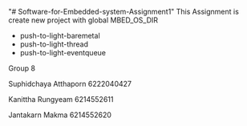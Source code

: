 "# Software-for-Embedded-system-Assignment1" 
This Assignment is create new project with global MBED_OS_DIR
  - push-to-light-baremetal
  - push-to-light-thread
  - push-to-light-eventqueue
  
Group 8

Suphidchaya Atthaporn 6222040427

Kanittha Rungyeam 6214552611

Jantakarn Makma 6214552620
